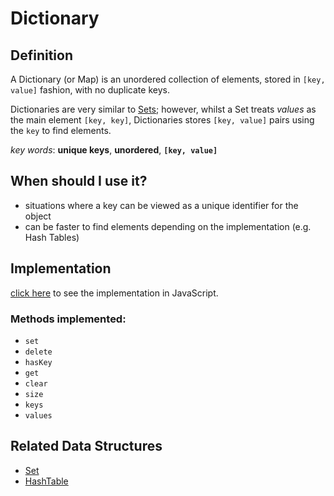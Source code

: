 # Dictionary

## Definition

A Dictionary (or Map) is an unordered collection of elements, stored in `[key, value]` fashion, with no duplicate keys.

Dictionaries are very similar to [Sets](../Set); however, whilst a Set treats _values_ as the main element `[key, key]`, Dictionaries stores `[key, value]` pairs using the `key` to find elements.

_key words_: **unique keys**, **unordered**, **`[key, value]`**

## When should I use it?

- situations where a key can be viewed as a unique identifier for the object
- can be faster to find elements depending on the implementation (e.g. Hash Tables)

## Implementation

[click here](./Dictionary.js) to see the implementation in JavaScript.

### Methods implemented:

- `set`
- `delete`
- `hasKey`
- `get`
- `clear`
- `size`
- `keys`
- `values`

## Related Data Structures

- [Set](../Set)
- [HashTable](../HashTable)

